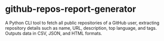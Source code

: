 # github-repos-report-generator
A Python CLI tool to fetch all public repositories of a GitHub user, extracting repository details such as name, URL, description, top language, and tags. Outputs data in CSV, JSON, and HTML formats.

